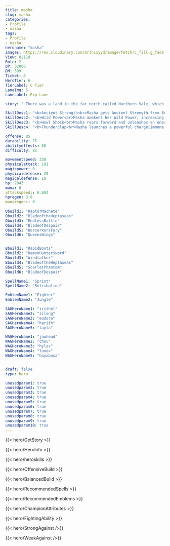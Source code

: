 ```yaml
---
title: masha
slug: masha
categories: 
- Profile 
- masha
tags: 
- Profile
- masha
heroname: "masha"
images: https://res.cloudinary.com/drlhixyyd/image/fetch/c_fill,g_face,f_auto/https://cdn2-build.mobagenie.my.id/p/images/banner/full/masha.jpg
View: 82118 
Role: 2 
BP: 32000
DM: 599 
Ticket: 0 
HeroTier: 6 
TierLabel: C Tier 
LaneImg: 5
LaneLabel: Exp Lane 

story: " There was a land in the far north called Northern Vale, which was covered by winter snow all year round. It was also known as the land closest to the Frozen Sea. In their long history, the Sarmi Tribe and the Bears shared their land. Having a common ancestor, they never attacked each other and lived in harmony. As time passed, they developed a spiritual bond. Such peace was maintained for a long time."

SkillDesc1: "<b>Ancient Strength<br>Masha gets Ancient Strength from Bear King and has 3 HP bars. Each time she loses 1 HP bar, she can block the damage once. She will die after she loses the last HP bar. Each time Masha loses 1% HP, her ATK Speed will be increased by 1%. (Based on total HP of 3 HP bars). Masha will get 25% Physical Lifesteal when she loses her first HP bar. Her Physical Lifesteal will be increased by 15%, and she will reduce 60% of the time being controlled when she loses her second HP bar. Damaging Heroes or Creeps restores 8 energy for her. Damaging Minions restores 3 energy."   
SkillDesc2: "<b>Wild Power<br>Masha awakens her Wild Power, increasing her Movement Speed by 30% and allowing her basic attack to deal an additional 120 plus 1% of the target's Max HP as <font color='#C53535'>(Physical Damage)</font>(only 30% bonus damage against minions and turrets, and up to 245 Damage against creeps). When Wild Power is active, she will lose 2% of her current Max HP (all 3 HP bars included) every 1s."   
SkillDesc3: "<b>Howl Shock<br>Masha roars forward and unleashes an energy shock to targets, dealing 200<font color='#D58E1F'>( +100% Extra Physical ATK)</font> <font color='#C53535'>(Physical Damage)</font> and slowing them by 40% for 2s. If she hits an enemy hero, she can disarm the hit hero for 2s. Picking up weapons in advance can end the disarming effect."   
SkillDesc4: "<b>Thunderclap<br>Masha launches a powerful charge(immune to control effects) after deducting 30% of her current HP. When she gets close to targets, she will release Thunderclap, dealing <font color='#C53535'>(Physical Damage)</font> equal to 15%<font color='#D58E1F'>( +100% Total Physical ATK)</font> of the target&rsquo;s max HP and slowing them by 90% for 1s. After releasing Thunderclap, Masha reduced 30% of Physical and Magic DMG received in 3s."  

offense: 85 
durability: 75 
abilityeffects: 80 
difficulty: 81 

movementspeed: 250
physicalattack: 101
magicpower: 0
physicaldefense: 20
magicaldefense: 10
hp: 2043
mana: 0
attackspeed:: 0.804
hpregen: 3.8
manaregen:: 0
 
Obuild1: "RaptorMachete"  
Obuild2: "BladeoftheHeptaseas" 
Obuild3: "EndlessBattle" 
Obuild4: "BladeofDespair" 
Obuild5: "BerserkersFury" 
Obuild6: "QueensWings" 


Bbuild1: "RapidBoots"  
Bbuild2: "DemonHunterSword" 
Bbuild3: "Windtalker" 
Bbuild4: "BladeoftheHeptaseas" 
Bbuild5: "ScarletPhantom" 
Bbuild6: "BladeofDespair" 

SpellName1: "Sprint" 
SpellName2: "Retribution"   

EmblemName1: "Fighter" 
EmblemName2: "Jungle"    

SAGHeroName1: "irithel"
SAGHeroName2: "zilong"
SAGHeroName3: "eudora"
SAGHeroName4: "harith"
SAGHeroName5: "layla"

WAGHeroName1: "jawhead"
WAGHeroName2: "chou"
WAGHeroName3: "hylos"
WAGHeroName4: "lunox"
WAGHeroName5: "hayabusa"


draft: false
type: hero

unusedparam1: true
unusedparam2: true
unusedparam3: true
unusedparam4: true
unusedparam5: true
unusedparam6: true
unusedparam7: true
unusedparam8: true
unusedparam9: true
unusedparam10: true
---
```



{{< hero/GetStory >}}

{{< hero/HeroInfo >}}
 
{{< hero/heroskills >}}

{{< hero/OffensiveBuild >}} 

{{< hero/BalancedBuild >}}


{{< hero/RecommendedSpells >}}  

{{< hero/RecommendedEmblems >}}   


{{< hero/ChampionAttributes >}}


{{< hero/FightingAbility >}}

{{< hero/StrongAgainst />}}

{{< hero/WeakAgainst />}}
